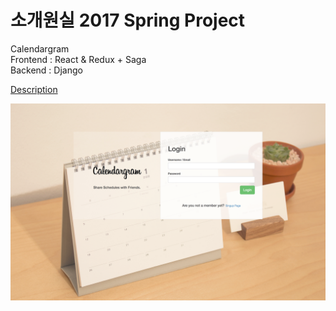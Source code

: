 # 소개원실 2017 Spring Project
Calendargram  
Frontend : React & Redux + Saga  
Backend : Django  

[Description](https://github.com/miroblog/swpp-assn201701/blob/master/Description(docx)/final_report.pdf)

![메인페이지](https://github.com/miroblog/swpp-assn201701/blob/master/Description(docx)/main_page.png)

